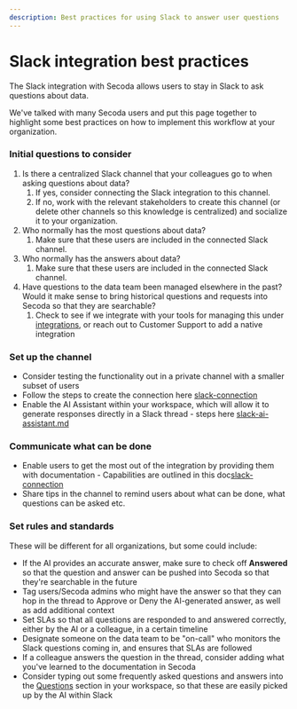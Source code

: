 ```yaml
---
description: Best practices for using Slack to answer user questions
---
```


# Slack integration best practices

The Slack integration with Secoda allows users to stay in Slack to ask questions about data.

We've talked with many Secoda users and put this page together to highlight some best practices on how to implement this workflow at your organization.

### Initial questions to consider

1. Is there a centralized Slack channel that your colleagues go to when asking questions about data?
   1. If yes, consider connecting the Slack integration to this channel.
   2. If no, work with the relevant stakeholders to create this channel (or delete other channels so this knowledge is centralized) and socialize it to your organization.
2. Who normally has the most questions about data?
   1. Make sure that these users are included in the connected Slack channel.
3. Who normally has the answers about data?
   1. Make sure that these users are included in the connected Slack channel.
4. Have questions to the data team been managed elsewhere in the past? Would it make sense to bring  historical questions and requests into Secoda so that they are searchable?
   1. Check to see if we integrate with your tools for managing this under [integrations](../../integrations/ "mention"), or reach out to Customer Support to add a native integration

### Set up the channel

* Consider testing the functionality out in a private channel with a smaller subset of users
* Follow the steps to create the connection here [slack-connection](../../integrations/productivity-tools/slack-connection/ "mention")
* Enable the AI Assistant within your workspace, which will allow it to generate responses directly in a Slack thread - steps here [slack-ai-assistant.md](../../integrations/productivity-tools/slack-connection/slack-ai-assistant.md "mention")

### Communicate what can be done

* Enable users to get the most out of the integration by providing them with documentation - Capabilities are outlined in this doc[slack-connection](../../integrations/productivity-tools/slack-connection/ "mention")
* Share tips in the channel to remind users about what can be done, what questions can be asked etc.

### Set rules and standards

These will be different for all organizations, but some could include:

* If the AI provides an accurate answer, make sure to check off **Answered** so that the question and answer can be pushed into Secoda so that they're searchable in the future
* Tag users/Secoda admins who might have the answer so that they can hop in the thread to Approve or Deny the AI-generated answer, as well as add additional context
* Set SLAs so that all questions are responded to and answered correctly, either by the AI or a colleague, in a certain timeline
* Designate someone on the data team to be "on-call" who monitors the Slack questions coming in, and ensures that SLAs are followed&#x20;
* If a colleague answers the question in the thread, consider adding what you've learned to the documentation in Secoda
* Consider typing out some frequently asked questions and answers into the [Questions](../../features/ask-questions-in-secoda/) section in your workspace, so that these are easily picked up by the AI within Slack
